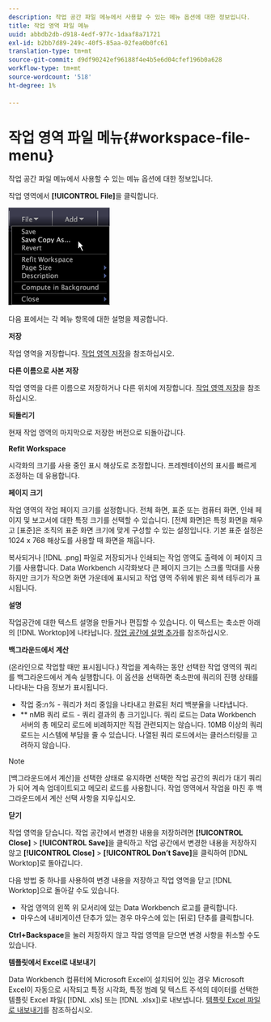 ```yaml
---
description: 작업 공간 파일 메뉴에서 사용할 수 있는 메뉴 옵션에 대한 정보입니다.
title: 작업 영역 파일 메뉴
uuid: abbdb2db-d918-4edf-977c-1daaf8a71721
exl-id: b2bb7d89-249c-40f5-85aa-02fea0b0fc61
translation-type: tm+mt
source-git-commit: d9df90242ef96188f4e4b5e6d04cfef196b0a628
workflow-type: tm+mt
source-wordcount: '518'
ht-degree: 1%

---
```


# 작업 영역 파일 메뉴{#workspace-file-menu}

작업 공간 파일 메뉴에서 사용할 수 있는 메뉴 옵션에 대한 정보입니다.

작업 영역에서 **[!UICONTROL File]**&#x200B;을 클릭합니다.

![](assets/mnu_file.png)

다음 표에서는 각 메뉴 항목에 대한 설명을 제공합니다.

**저장**

작업 영역을 저장합니다. [작업 영역 저장](../../../home/c-get-started/c-work-worksp/c-save-wksp.md#concept-e0c34e75cc194e57bd02d1f02316a606)을 참조하십시오.

**다른 이름으로 사본 저장**

작업 영역을 다른 이름으로 저장하거나 다른 위치에 저장합니다. [작업 영역 저장](../../../home/c-get-started/c-work-worksp/c-save-wksp.md#concept-e0c34e75cc194e57bd02d1f02316a606)을 참조하십시오.

**되돌리기**

현재 작업 영역의 마지막으로 저장한 버전으로 되돌아갑니다.

**Refit Workspace**

시각화의 크기를 사용 중인 표시 해상도로 조정합니다. 프레젠테이션의 표시를 빠르게 조정하는 데 유용합니다.

**페이지 크기**

작업 영역의 작업 페이지 크기를 설정합니다. 전체 화면, 표준 또는 컴퓨터 화면, 인쇄 페이지 및 보고서에 대한 특정 크기를 선택할 수 있습니다. [전체 화면]은 특정 화면을 채우고 [표준]은 조직의 표준 화면 크기에 맞게 구성할 수 있는 설정입니다. 기본 표준 설정은 1024 x 768 해상도를 사용할 때 화면을 채웁니다.

복사되거나 [!DNL .png] 파일로 저장되거나 인쇄되는 작업 영역도 출력에 이 페이지 크기를 사용합니다. Data Workbench 시각화보다 큰 페이지 크기는 스크롤 막대를 사용하지만 크기가 작으면 화면 가운데에 표시되고 작업 영역 주위에 밝은 회색 테두리가 표시됩니다.

**설명**

작업공간에 대한 텍스트 설명을 만들거나 편집할 수 있습니다. 이 텍스트는 축소판 아래의 [!DNL Worktop]에 나타납니다. [작업 공간에 설명 추가](../../../home/c-get-started/c-work-worksp/t-add-wksp-desc.md#task-163734487e8848dfa0a4d8da6323a963)를 참조하십시오.

**백그라운드에서 계산**

(온라인으로 작업할 때만 표시됩니다.) 작업을 계속하는 동안 선택한 작업 영역의 쿼리를 백그라운드에서 계속 실행합니다. 이 옵션을 선택하면 축소판에 쿼리의 진행 상태를 나타내는 다음 정보가 표시됩니다.

* 작업 중:*n%* - 쿼리가 처리 중임을 나타내고 완료된 처리 백분율을 나타냅니다.
* ** nMB 쿼리 로드 - 쿼리 결과의 총 크기입니다. 쿼리 로드는 Data Workbench 서버의 총 메모리 로드에 비례하지만 직접 관련되지는 않습니다. 10MB 이상의 쿼리 로드는 시스템에 부담을 줄 수 있습니다. 나열된 쿼리 로드에서는 클러스터링을 고려하지 않습니다.

>[!NOTE]
>
>[백그라운드에서 계산]을 선택한 상태로 유지하면 선택한 작업 공간의 쿼리가 대기 쿼리가 되어 계속 업데이트되고 메모리 로드를 사용합니다. 작업 영역에서 작업을 마친 후 백그라운드에서 계산 선택 사항을 지우십시오.

**닫기**

작업 영역을 닫습니다. 작업 공간에서 변경한 내용을 저장하려면 **[!UICONTROL Close]** > **[!UICONTROL Save]**&#x200B;을 클릭하고 작업 공간에서 변경한 내용을 저장하지 않고 **[!UICONTROL Close]** > **[!UICONTROL Don’t Save]**&#x200B;을 클릭하여 [!DNL Worktop]로 돌아갑니다.

다음 방법 중 하나를 사용하여 변경 내용을 저장하고 작업 영역을 닫고 [!DNL Worktop]으로 돌아갈 수도 있습니다.

* 작업 영역의 왼쪽 위 모서리에 있는 Data Workbench 로고를 클릭합니다.
* 마우스에 내비게이션 단추가 있는 경우 마우스에 있는 [뒤로] 단추를 클릭합니다.

**Ctrl+Backspace**&#x200B;을 눌러 저장하지 않고 작업 영역을 닫으면 변경 사항을 취소할 수도 있습니다.

**템플릿에서 Excel로 내보내기**

Data Workbench 컴퓨터에 Microsoft Excel이 설치되어 있는 경우 Microsoft Excel이 자동으로 시작되고 특정 시각화, 특정 범례 및 텍스트 주석의 데이터를 선택한 템플릿 Excel 파일( [!DNL .xls] 또는 [!DNL .xlsx])로 내보냅니다. [템플릿 Excel 파일로 내보내기](../../../home/c-get-started/c-work-worksp/c-ex-wksp.md#section-814772929ca64cf6b92b89d3fdd02302)를 참조하십시오.
